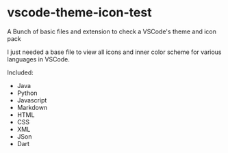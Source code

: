 # vscode-theme-icon-test
A Bunch of basic files and extension to check a VSCode's theme and icon pack

I just needed a base file to view all icons and inner color scheme for various languages in VSCode.

Included: 

* Java
* Python
* Javascript
* Markdown
* HTML
* CSS
* XML
* JSon
* Dart